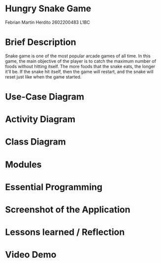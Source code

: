 # Hungry Snake Game

Febrian Martin Herdito
2602200483
L1BC

# Brief Description
Snake game is one of the most popular arcade games of all time. In this game, the main objective of the player is to catch the maximum number of foods without hitting itself. The more foods that the snake eats, the longer it'll be. If the snake hit itself, then the game will restart, and the snake will reset just like when the game started. 

# Use-Case Diagram

# Activity Diagram

# Class Diagram

# Modules

# Essential Programming

# Screenshot of the Application

# Lessons learned / Reflection

# Video Demo
